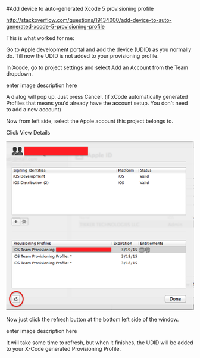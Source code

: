 #Add device to auto-generated Xcode 5 provisioning profile

http://stackoverflow.com/questions/19134000/add-device-to-auto-generated-xcode-5-provisioning-profile

This is what worked for me:

Go to Apple development portal and add the device (UDID) as you normally do. Till now the UDID is not added to your provisioning profile.

In Xcode, go to project settings and select Add an Account from the Team dropdown.

enter image description here

A dialog will pop up. Just press Cancel. (if xCode automatically generated Profiles that means you'd already have the account setup. You don't need to add a new account)

Now from left side, select the Apple account this project belongs to.

Click View Details

<img src="auto-generated_Profile_Add_Device.png"/>

Now just click the refresh button at the bottom left side of the window.

enter image description here

It will take some time to refresh, but when it finishes, the UDID will be added to your X-Code generated Provisioning Profile.